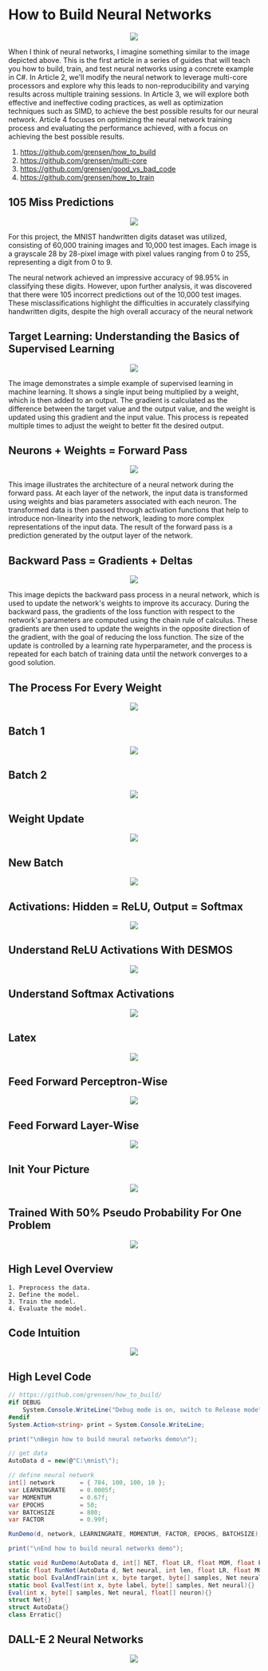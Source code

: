 # How to Build Neural Networks

<p align="center">
  <img src="https://github.com/grensen/how_to_build/blob/main/figures/neural_networks.png?raw=true">
</p>

When I think of neural networks, I imagine something similar to the image depicted above. This is the first article in a series of guides that will teach you how to build, train, and test neural networks using a concrete example in C#. In Article 2, we'll modify the neural network to leverage multi-core processors and explore why this leads to non-reproducibility and varying results across multiple training sessions. In Article 3, we will explore both effective and ineffective coding practices, as well as optimization techniques such as SIMD, to achieve the best possible results for our neural network. Article 4 focuses on optimizing the neural network training process and evaluating the performance achieved, with a focus on achieving the best possible results. 

1. https://github.com/grensen/how_to_build
2. https://github.com/grensen/multi-core
3. https://github.com/grensen/good_vs_bad_code
4. https://github.com/grensen/how_to_train

## 105 Miss Predictions
<p align="center">
  <img src="https://github.com/grensen/how_to_build/blob/main/figures/incorrect_105.png?raw=true">
</p>

For this project, the MNIST handwritten digits dataset was utilized, consisting of 60,000 training images and 10,000 test images. Each image is a grayscale 28 by 28-pixel image with pixel values ranging from 0 to 255, representing a digit from 0 to 9.

The neural network achieved an impressive accuracy of 98.95% in classifying these digits. However, upon further analysis, it was discovered that there were 105 incorrect predictions out of the 10,000 test images. These misclassifications highlight the difficulties in accurately classifying handwritten digits, despite the high overall accuracy of the neural network

## Target Learning: Understanding the Basics of Supervised Learning
<p align="center">
  <img src="https://github.com/grensen/how_to_build/blob/main/figures/naive_learning.png?raw=true">
</p>

The image demonstrates a simple example of supervised learning in machine learning. It shows a single input being multiplied by a weight, which is then added to an output. The gradient is calculated as the difference between the target value and the output value, and the weight is updated using this gradient and the input value. This process is repeated multiple times to adjust the weight to better fit the desired output.

## Neurons + Weights = Forward Pass
<p align="center">
  <img src="https://github.com/grensen/how_to_build/blob/main/figures/init_neurons_weights_indices.png?raw=true">
</p>

This image illustrates the architecture of a neural network during the forward pass. At each layer of the network, the input data is transformed using weights and bias parameters associated with each neuron. The transformed data is then passed through activation functions that help to introduce non-linearity into the network, leading to more complex representations of the input data. The result of the forward pass is a prediction generated by the output layer of the network.

## Backward Pass = Gradients + Deltas
<p align="center">
  <img src="https://github.com/grensen/how_to_build/blob/main/figures/init_gradients_deltas_indices.png?raw=true">
</p>

This image depicts the backward pass process in a neural network, which is used to update the network's weights to improve its accuracy. During the backward pass, the gradients of the loss function with respect to the network's parameters are computed using the chain rule of calculus. These gradients are then used to update the weights in the opposite direction of the gradient, with the goal of reducing the loss function. The size of the update is controlled by a learning rate hyperparameter, and the process is repeated for each batch of training data until the network converges to a good solution.

## The Process For Every Weight
<p align="center">
  <img src="https://github.com/grensen/how_to_build/blob/main/figures/neural_network_process.png?raw=true">
</p>

## Batch 1
<p align="center">
  <img src="https://github.com/grensen/how_to_build/blob/main/figures/batch1.png?raw=true">
</p>

## Batch 2
<p align="center">
  <img src="https://github.com/grensen/how_to_build/blob/main/figures/batch2.png?raw=true">
</p>

## Weight Update
<p align="center">
  <img src="https://github.com/grensen/how_to_build/blob/main/figures/Update_batch.png?raw=true">
</p>

## New Batch
<p align="center">
  <img src="https://github.com/grensen/how_to_build/blob/main/figures/new_batch.png?raw=true">
</p>

## Activations: Hidden = ReLU, Output = Softmax
<p align="center">
  <img src="https://github.com/grensen/how_to_build/blob/main/figures/neural_network_activations.png?raw=true">
</p>

## Understand ReLU Activations With DESMOS
<p align="center">
  <img src="https://github.com/grensen/how_to_build/blob/main/figures/ReLU_ji.png?raw=true">
</p>

## Understand Softmax Activations 
<p align="center">
  <img src="https://github.com/grensen/how_to_build/blob/main/figures/exp_ji.png?raw=true">
</p>

## Latex
<p align="center">
  <img src="https://github.com/grensen/how_to_build/blob/main/figures/perceptron_vs_layer.png?raw=true">
</p>

## Feed Forward Perceptron-Wise
<p align="center">
  <img src="https://github.com/grensen/how_to_build/blob/main/figures/ff_perceptron-wise.gif?raw=true">
</p>

## Feed Forward Layer-Wise
<p align="center">
  <img src="https://github.com/grensen/how_to_build/blob/main/figures/ff_layer-wise.gif?raw=true">
</p>

## Init Your Picture
<p align="center">
  <img src="https://github.com/grensen/how_to_build/blob/main/figures/init_with_input.png?raw=true">
</p>

## Trained With 50% Pseudo Probability For One Problem
<p align="center">
  <img src="https://github.com/grensen/how_to_build/blob/main/figures/trained_with_input2.png?raw=true">
</p>


## High Level Overview
~~~
1. Preprocess the data.
2. Define the model.
3. Train the model.
4. Evaluate the model.
~~~

## Code Intuition
<p align="center">
  <img src="https://github.com/grensen/how_to_build/blob/main/figures/network_intuition.png?raw=true">
</p>

## High Level Code
~~~cs
// https://github.com/grensen/how_to_build/
#if DEBUG
    System.Console.WriteLine("Debug mode is on, switch to Release mode");
#endif 
System.Action<string> print = System.Console.WriteLine;

print("\nBegin how to build neural networks demo\n");

// get data
AutoData d = new(@"C:\mnist\");

// define neural network 
int[] network       = { 784, 100, 100, 10 };
var LEARNINGRATE    = 0.0005f;
var MOMENTUM        = 0.67f;
var EPOCHS          = 50;
var BATCHSIZE       = 800;
var FACTOR          = 0.99f;

RunDemo(d, network, LEARNINGRATE, MOMENTUM, FACTOR, EPOCHS, BATCHSIZE);

print("\nEnd how to build neural networks demo");

static void RunDemo(AutoData d, int[] NET, float LR, float MOM, float FACTOR, int EPOCHS, int BATCHSIZE){}
static float RunNet(AutoData d, Net neural, int len, float LR, float MOM, float FACTOR, int EPOCHS, int BATCHSIZE){}
static bool EvalAndTrain(int x, byte target, byte[] samples, Net neural, float[] delta){}
static bool EvalTest(int x, byte label, byte[] samples, Net neural){}
Eval(int x, byte[] samples, Net neural, float[] neuron){}
struct Net{}
struct AutoData{}
class Erratic{}
~~~

## DALL-E 2 Neural Networks
<p align="center">
  <img src="https://github.com/grensen/how_to_build/blob/main/figures/DALL_E_neural_networks.png?raw=true">
</p>

